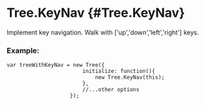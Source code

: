 Tree.KeyNav {#Tree.KeyNav}
==========================

Implement key navigation. Walk with ['up','down','left','right'] keys.

### Example:

	var treeWithKeyNav = new Tree({
							initialize: function(){
								new Tree.KeyNav(this);
							},
							//...other options
						});